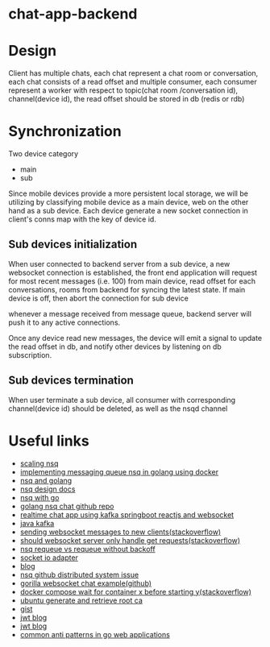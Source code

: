 # chat-app-backend

# Design

Client has multiple chats, each chat represent a chat room or conversation,
each chat consists of a read offset and multiple consumer, each consumer represent a worker with respect to topic(chat room /conversation id), channel(device id), the read offset should be stored in db (redis or rdb)

# Synchronization

Two device category
- main
- sub

Since mobile devices provide a more persistent local storage, we will be utilizing by classifying mobile device as a main device,
web on the other hand as a sub device.
Each device generate a new socket connection in client's conns map with the key of device id.

## Sub devices initialization

When user connected to backend server from a sub device, a new websocket connection is established, the front end application will request for most recent messages (i.e. 100) from main device, read offset for each conversations, rooms from backend for syncing the latest state. If main device is off, then abort the connection for sub device

whenever a message received from message queue, backend server will push it to any active connections.

Once any device read new messages, the device will emit a signal to update the read offset in db, and notify other devices by listening on db subscription.

## Sub devices termination

When user terminate a sub device, all consumer with corresponding channel(device id) should be deleted, as well as the nsqd channel

# Useful links
- [scaling nsq](https://segment.com/blog/scaling-nsq/)
- [implementing messaging queue nsq in golang using docker](https://levelup.gitconnected.com/implementing-messaging-queue-nsq-in-golang-using-docker-99b402293b12)
- [nsq and golang](http://txt.fliglio.com/2020/09/nsq-and-golang/)
- [nsq design docs](https://nsq.io/overview/design.html)
- [nsq with go](https://medium.com/@jawadahmadd/nsq-with-go-77ca1b69c4ec)
- [golang nsq chat github repo](https://github.com/manhtai/golang-nsq-chat)
- [realtime chat app using kafka springboot reactjs and websocket](https://dev.to/subhransu/realtime-chat-app-using-kafka-springboot-reactjs-and-websockets-lc)
- [java kafka](https://developer.okta.com/blog/2019/11/19/java-kafka)
- [sending websocket messages to new clients(stackoverflow)](https://stackoverflow.com/questions/65857152/sending-websocket-messages-to-new-clients)
- [should websocket server only handle get requests(stackoverflow)](https://stackoverflow.com/questions/50386211/should-websocket-server-only-handle-get-requests)
- [nsq requeue vs requeue without backoff](https://www.jajaldoang.com/post/nsq-requeue-vs-requeue-without-backoff/)
- [socket io adapter](https://socket.io/docs/v4/adapter/)
- [blog](https://chowdera.com/2021/05/20210501191844563l.html)
- [nsq github distributed system issue](https://github.com/nsqio/nsq/issues/980)
- [gorilla websocket chat example(github)](https://github.com/gorilla/websocket/tree/master/examples/chat)
- [docker compose wait for container x before starting y(stackoverflow)](https://stackoverflow.com/questions/31746182/docker-compose-wait-for-container-x-before-starting-y)
- [ubuntu generate and retrieve root ca](https://ubuntu.com/server/docs/security-trust-store)
- [gist](https://gist.github.com/rorycl/d300f3ab942fd79e6cc1f37db0c6260f)
- [jwt blog](https://mkjwk.org/)
- [jwt blog](https://docs.authlib.org/en/latest/specs/rfc8037.html)
- [common anti patterns in go web applications](https://threedots.tech/post/common-anti-patterns-in-go-web-applications/)